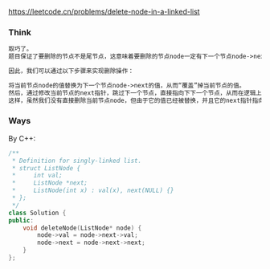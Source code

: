 https://leetcode.cn/problems/delete-node-in-a-linked-list

### Think
```txt
取巧了。
题目保证了要删除的节点不是尾节点，这意味着要删除的节点node一定有下一个节点node->next。

因此，我们可以通过以下步骤来实现删除操作：

将当前节点node的值替换为下一个节点node->next的值，从而“覆盖”掉当前节点的值。
然后，通过修改当前节点的next指针，跳过下一个节点，直接指向下下一个节点，从而在逻辑上删除下一个节点。
这样，虽然我们没有直接删除当前节点node，但由于它的值已经被替换，并且它的next指针指向了更远的节点，所以从逻辑上，它相当于被删除了。
```

### Ways
By C++:
```cpp
/**
 * Definition for singly-linked list.
 * struct ListNode {
 *     int val;
 *     ListNode *next;
 *     ListNode(int x) : val(x), next(NULL) {}
 * };
 */
class Solution {
public:
    void deleteNode(ListNode* node) {
        node->val = node->next->val;
        node->next = node->next->next;
    }
};
```
